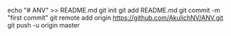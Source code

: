 echo "# ANV" >> README.md
git init
git add README.md
git commit -m "first commit"
git remote add origin https://github.com/AkulichNV/ANV.git
git push -u origin master
